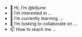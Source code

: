 - 👋 Hi, I’m @kiljune
- 👀 I’m interested in ...
- 🌱 I’m currently learning ...
- 💞️ I’m looking to collaborate on ...
- 📫 How to reach me ...

<!---
kiljune/kiljune is a ✨ special ✨ repository because its `README.md` (this file) appears on your GitHub profile.
You can click the Preview link to take a look at your changes.
--->
